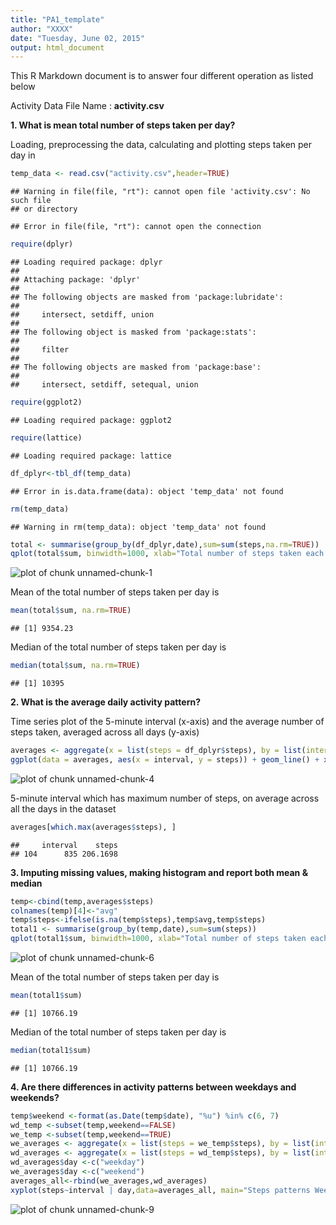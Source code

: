 ```yaml
---
title: "PA1_template"
author: "XXXX"
date: "Tuesday, June 02, 2015"
output: html_document
---
```

This R Markdown document is to answer four different operation as listed below 

Activity Data File Name : **activity.csv**

**1. What is mean total number of steps taken per day?**

Loading, preprocessing the data,  calculating and plotting steps taken per day in 

```r
temp_data <- read.csv("activity.csv",header=TRUE)
```

```
## Warning in file(file, "rt"): cannot open file 'activity.csv': No such file
## or directory
```

```
## Error in file(file, "rt"): cannot open the connection
```

```r
require(dplyr)
```

```
## Loading required package: dplyr
## 
## Attaching package: 'dplyr'
## 
## The following objects are masked from 'package:lubridate':
## 
##     intersect, setdiff, union
## 
## The following object is masked from 'package:stats':
## 
##     filter
## 
## The following objects are masked from 'package:base':
## 
##     intersect, setdiff, setequal, union
```

```r
require(ggplot2)
```

```
## Loading required package: ggplot2
```

```r
require(lattice)
```

```
## Loading required package: lattice
```

```r
df_dplyr<-tbl_df(temp_data)
```

```
## Error in is.data.frame(data): object 'temp_data' not found
```

```r
rm(temp_data)
```

```
## Warning in rm(temp_data): object 'temp_data' not found
```

```r
total <- summarise(group_by(df_dplyr,date),sum=sum(steps,na.rm=TRUE))
qplot(total$sum, binwidth=1000, xlab="Total number of steps taken each day")
```

![plot of chunk unnamed-chunk-1](figure/unnamed-chunk-1-1.png) 

Mean of the total number of steps taken per day is  

```r
mean(total$sum, na.rm=TRUE)
```

```
## [1] 9354.23
```

Median of the total number of steps taken per day is 

```r
median(total$sum, na.rm=TRUE)
```

```
## [1] 10395
```

**2. What is the average daily activity pattern?**

Time series plot of the 5-minute interval (x-axis) and the average number of steps taken, averaged across all days (y-axis)

```r
averages <- aggregate(x = list(steps = df_dplyr$steps), by = list(interval = df_dplyr$interval),   FUN = mean, na.rm = TRUE)
ggplot(data = averages, aes(x = interval, y = steps)) + geom_line() + xlab("5-minute interval") + ylab("Average number of steps taken")
```

![plot of chunk unnamed-chunk-4](figure/unnamed-chunk-4-1.png) 

5-minute interval which has maximum number of steps, on average across all the days in the dataset

```r
averages[which.max(averages$steps), ]
```

```
##     interval    steps
## 104      835 206.1698
```

**3. Imputing missing values, making histogram and report both mean & median**


```r
temp<-cbind(temp,averages$steps)
colnames(temp)[4]<-"avg"
temp$steps<-ifelse(is.na(temp$steps),temp$avg,temp$steps)
total1 <- summarise(group_by(temp,date),sum=sum(steps))
qplot(total1$sum, binwidth=1000, xlab="Total number of steps taken each day")
```

![plot of chunk unnamed-chunk-6](figure/unnamed-chunk-6-1.png) 

Mean of the total number of steps taken per day is  

```r
mean(total1$sum)
```

```
## [1] 10766.19
```

Median of the total number of steps taken per day is 

```r
median(total1$sum)
```

```
## [1] 10766.19
```

**4. Are there differences in activity patterns between weekdays and weekends?**


```r
temp$weekend <-format(as.Date(temp$date), "%u") %in% c(6, 7)
wd_temp <-subset(temp,weekend==FALSE)
we_temp <-subset(temp,weekend==TRUE)
we_averages <- aggregate(x = list(steps = we_temp$steps), by = list(interval = we_temp$interval),   FUN = mean)
wd_averages <- aggregate(x = list(steps = wd_temp$steps), by = list(interval = wd_temp$interval),   FUN = mean)
wd_averages$day <-c("weekday")
we_averages$day <-c("weekend")
averages_all<-rbind(we_averages,wd_averages)
xyplot(steps~interval | day,data=averages_all, main="Steps patterns Weekdays Vs Weekend", xlab="Interval", ylab="Number of steps",layout=c(1,2),type="l")
```

![plot of chunk unnamed-chunk-9](figure/unnamed-chunk-9-1.png) 

